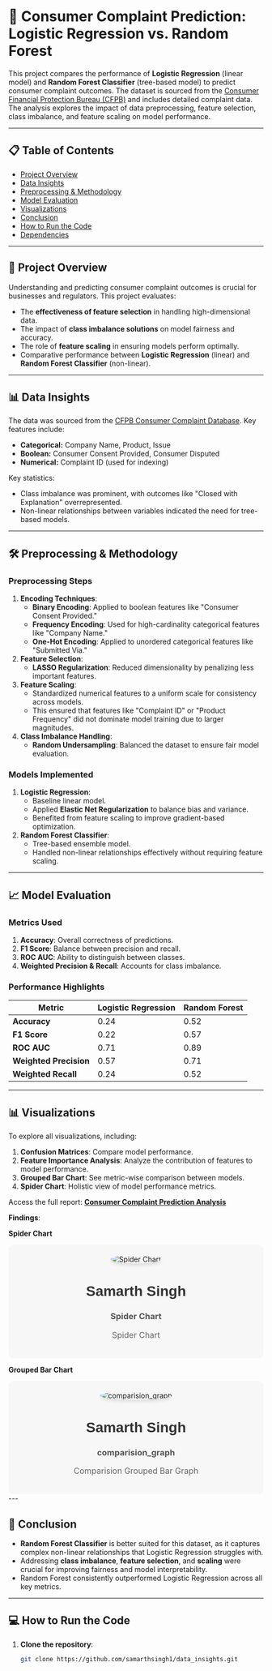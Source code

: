 # 🏦 Consumer Complaint Prediction: Logistic Regression vs. Random Forest

This project compares the performance of **Logistic Regression** (linear model) and **Random Forest Classifier** (tree-based model) to predict consumer complaint outcomes. The dataset is sourced from the [Consumer Financial Protection Bureau (CFPB)](https://www.consumerfinance.gov/data-research/consumer-complaints/) and includes detailed complaint data. The analysis explores the impact of data preprocessing, feature selection, class imbalance, and feature scaling on model performance.

---

## 📋 Table of Contents
- [Project Overview](#project-overview)
- [Data Insights](#data-insights)
- [Preprocessing & Methodology](#preprocessing--methodology)
- [Model Evaluation](#model-evaluation)
- [Visualizations](#visualizations)
- [Conclusion](#conclusion)
- [How to Run the Code](#how-to-run-the-code)
- [Dependencies](#dependencies)

---

## 📜 Project Overview
Understanding and predicting consumer complaint outcomes is crucial for businesses and regulators. This project evaluates:
- The **effectiveness of feature selection** in handling high-dimensional data.
- The impact of **class imbalance solutions** on model fairness and accuracy.
- The role of **feature scaling** in ensuring models perform optimally.
- Comparative performance between **Logistic Regression** (linear) and **Random Forest Classifier** (non-linear).

---

## 📊 Data Insights
The data was sourced from the [CFPB Consumer Complaint Database](https://www.consumerfinance.gov/data-research/consumer-complaints/). Key features include:
- **Categorical:** Company Name, Product, Issue
- **Boolean:** Consumer Consent Provided, Consumer Disputed
- **Numerical:** Complaint ID (used for indexing)

Key statistics:
- Class imbalance was prominent, with outcomes like "Closed with Explanation" overrepresented.
- Non-linear relationships between variables indicated the need for tree-based models.

---

## 🛠 Preprocessing & Methodology
### **Preprocessing Steps**
1. **Encoding Techniques**:
   - **Binary Encoding**: Applied to boolean features like "Consumer Consent Provided."
   - **Frequency Encoding**: Used for high-cardinality categorical features like "Company Name."
   - **One-Hot Encoding**: Applied to unordered categorical features like "Submitted Via."
2. **Feature Selection**:
   - **LASSO Regularization**: Reduced dimensionality by penalizing less important features.
3. **Feature Scaling**:
   - Standardized numerical features to a uniform scale for consistency across models.
   - This ensured that features like "Complaint ID" or "Product Frequency" did not dominate model training due to larger magnitudes.
4. **Class Imbalance Handling**:
   - **Random Undersampling**: Balanced the dataset to ensure fair model evaluation.

### **Models Implemented**
1. **Logistic Regression**:
   - Baseline linear model.
   - Applied **Elastic Net Regularization** to balance bias and variance.
   - Benefited from feature scaling to improve gradient-based optimization.
2. **Random Forest Classifier**:
   - Tree-based ensemble model.
   - Handled non-linear relationships effectively without requiring feature scaling.

---

## 📈 Model Evaluation
### Metrics Used
1. **Accuracy**: Overall correctness of predictions.
2. **F1 Score**: Balance between precision and recall.
3. **ROC AUC**: Ability to distinguish between classes.
4. **Weighted Precision & Recall**: Accounts for class imbalance.

### Performance Highlights
| Metric                    | Logistic Regression | Random Forest |
|---------------------------|---------------------|---------------|
| **Accuracy**              | 0.24               | 0.52          |
| **F1 Score**              | 0.22               | 0.57          |
| **ROC AUC**               | 0.71               | 0.89          |
| **Weighted Precision**    | 0.57               | 0.71          |
| **Weighted Recall**       | 0.24               | 0.52          |

---

## 📊 Visualizations
To explore all visualizations, including:
1. **Confusion Matrices**: Compare model performance.
2. **Feature Importance Analysis**: Analyze the contribution of features to model performance.
3. **Grouped Bar Chart**: See metric-wise comparison between models.
4. **Spider Chart**: Holistic view of model performance metrics.

Access the full report: [**Consumer Complaint Prediction Analysis**](https://docs.google.com/document/d/1fhNJ6HpR4FvhLenCDKB26cYSfxljQU_RS_sj81zB2Lk/edit?usp=sharing)

**Findings**:

**Spider Chart**

<div align="center" style="background-color: #f7f7f7; padding: 20px; border-radius: 10px;">
    <img src="spider_chart.jpg" alt="Spider Chart" style="border-radius: 50%; box-shadow: 0px 4px 6px rgba(0,0,0,0.1);" />
    <h1 style="font-family: Arial, sans-serif; color: #333;">Samarth Singh</h1>
    <h3 style="color: #555;">Spider Chart</h3>
    <p style="font-size: 16px; color: #666;">Spider Chart</p>
</div>

**Grouped Bar Chart**

<div align="center" style="background-color: #f7f7f7; padding: 20px; border-radius: 10px;">
    <img src="comparision_graph.jpg" alt="comparision_graph" style="border-radius: 50%; box-shadow: 0px 4px 6px rgba(0,0,0,0.1);" />
    <h1 style="font-family: Arial, sans-serif; color: #333;">Samarth Singh</h1>
    <h3 style="color: #555;">comparision_graph</h3>
    <p style="font-size: 16px; color: #666;">Comparision Grouped Bar Graph</p>
</div>
---

## 🧐 Conclusion
- **Random Forest Classifier** is better suited for this dataset, as it captures complex non-linear relationships that Logistic Regression struggles with.
- Addressing **class imbalance**, **feature selection**, and **scaling** were crucial for improving fairness and model interpretability.
- Random Forest consistently outperformed Logistic Regression across all key metrics.

---

## 💻 How to Run the Code
1. **Clone the repository**:
   ```bash
   git clone https://github.com/samarthsingh1/data_insights.git
